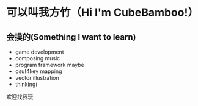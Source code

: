 # 可以叫我方竹（Hi I'm CubeBamboo!）

<!--<a href="https://github.com/anuraghazra/github-readme-stats">
  <img align="right" src="https://github-readme-stats.vercel.app/api/top-langs/?username=CubeBamboo&layout=compact&repo=github-readme-stats" />
</a>-->

## 会摸的(Something I want to learn)
- game development
- composing music
- program framework maybe
- osu!4key mapping
- vector illustration
- thinking(

欢迎找我玩
<!--
**CubeBamboo/CubeBamboo** is a ✨ _special_ ✨ repository because its `README.md` (this file) appears on your GitHub profile.

Here are some ideas to get you started:

- 🔭 I’m currently working on ...
- 🌱 I’m currently learning ...
- 👯 I’m looking to collaborate on ...
- 🤔 I’m looking for help with ...
- 💬 Ask me about ...
- 📫 How to reach me: ...
- 😄 Pronouns: ...
- ⚡ Fun fact: ...
-->

